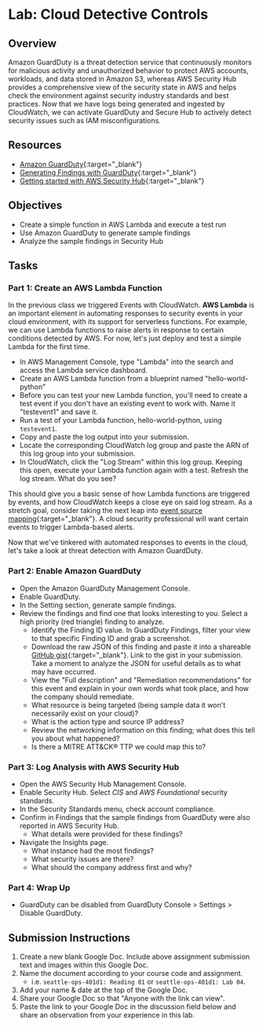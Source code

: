 # Lab: Cloud Detective Controls

## Overview

Amazon GuardDuty is a threat detection service that continuously monitors for malicious activity and unauthorized behavior to protect AWS accounts, workloads, and data stored in Amazon S3, whereas AWS Security Hub provides a comprehensive view of the security state in AWS and helps check the environment against security industry standards and best practices. Now that we have logs being generated and ingested by CloudWatch, we can activate GuardDuty and Secure Hub to actively detect security issues such as IAM misconfigurations.

## Resources

- [Amazon GuardDuty](https://aws.amazon.com/guardduty/){:target="_blank"}
- [Generating Findings with GuardDuty](docs.aws.amazon.com/guard-duty/latest/ug/guardduty_findings.html#guardduty_findings/scripts){:target="_blank"}
- [Getting started with AWS Security Hub](https://aws.amazon.com/security-hub/getting-started/){:target="_blank"}

## Objectives

- Create a simple function in AWS Lambda and execute a test run
- Use Amazon GuardDuty to generate sample findings
- Analyze the sample findings in Security Hub

## Tasks

### Part 1: Create an AWS Lambda Function

In the previous class we triggered Events with CloudWatch. **AWS Lambda** is an important element in automating responses to security events in your cloud environment, with its support for serverless functions. For example, we can use Lambda functions to raise alerts in response to certain conditions detected by AWS. For now, let's just deploy and test a simple Lambda for the first time.

- In AWS Management Console, type "Lambda" into the search and access the Lambda service dashboard.
- Create an AWS Lambda function from a blueprint named "hello-world-python"
- Before you can test your new Lambda function, you'll need to create a test event if you don't have an existing event to work with. Name it "testevent1" and save it.
- Run a test of your Lambda function, hello-world-python, using `testevent1`.
- Copy and paste the log output into your submission.
- Locate the corresponding CloudWatch log group and paste the ARN of this log group into your submission.
- In CloudWatch, click the "Log Stream" within this log group. Keeping this open, execute your Lambda function again with a test. Refresh the log stream. What do you see?

This should give you a basic sense of how Lambda functions are triggered by events, and how CloudWatch keeps a close eye on said log stream. As a stretch goal, consider taking the next leap into [event source mapping](https://docs.aws.amazon.com/lambda/latest/dg/invocation-eventsourcemapping.html){:target="_blank"}. A cloud security professional will want certain events to trigger Lambda-based alerts.

Now that we've tinkered with automated responses to events in the cloud, let's take a look at threat detection with Amazon GuardDuty.

### Part 2: Enable Amazon GuardDuty

- Open the Amazon GuardDuty Management Console.
- Enable GuardDuty.
- In the Setting section, generate sample findings.
- Review the findings and find one that looks interesting to you. Select a high priority (red triangle) finding to analyze.
  - Identify the Finding ID value. In GuardDuty Findings, filter your view to that specific Finding ID and grab a screenshot.
  - Download the raw JSON of this finding and paste it into a shareable [GitHub gist](https://gist.github.com/){:target="_blank"}. Link to the gist in your submission. Take a moment to analyze the JSON for useful details as to what may have occurred.
  - View the "Full description" and "Remediation recommendations" for this event and explain in your own words what took place, and how the company should remediate.
  - What resource is being targeted (being sample data it won't necessarily exist on your cloud)?
  - What is the action type and source IP address?
  - Review the networking information on this finding; what does this tell you about what happened?
  - Is there a MITRE ATT&CK® TTP we could map this to?

### Part 3: Log Analysis with AWS Security Hub

- Open the AWS Security Hub Management Console.
- Enable Security Hub. Select *CIS* and *AWS Foundational* security standards.
- In the Security Standards menu, check account compliance.
- Confirm in Findings that the sample findings from GuardDuty were also reported in AWS Security Hub.
  - What details were provided for these findings?
- Navigate the Insights page.
  - What instance had the most findings?
  - What security issues are there?
  - What should the company address first and why?

### Part 4: Wrap Up

- GuardDuty can be disabled from GuardDuty Console > Settings > Disable GuardDuty.

## Submission Instructions

1. Create a new blank Google Doc. Include above assignment submission text and images within this Google Doc.
1. Name the document according to your course code and assignment.
   - i.e. `seattle-ops-401d1: Reading 01` or `seattle-ops-401d1: Lab 04`.
1. Add your name & date at the top of the Google Doc.
1. Share your Google Doc so that "Anyone with the link can view".
1. Paste the link to your Google Doc in the discussion field below and share an observation from your experience in this lab.
